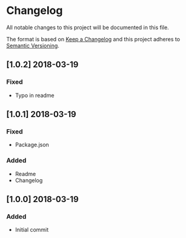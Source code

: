 # Changelog
All notable changes to this project will be documented in this file.

The format is based on [Keep a Changelog](http://keepachangelog.com/en/1.0.0/)
and this project adheres to [Semantic Versioning](http://semver.org/spec/v2.0.0.html).

## [1.0.2] 2018-03-19
### Fixed
- Typo in readme

## [1.0.1] 2018-03-19
### Fixed
- Package.json
### Added
- Readme
- Changelog

## [1.0.0] 2018-03-19
### Added
- Initial commit